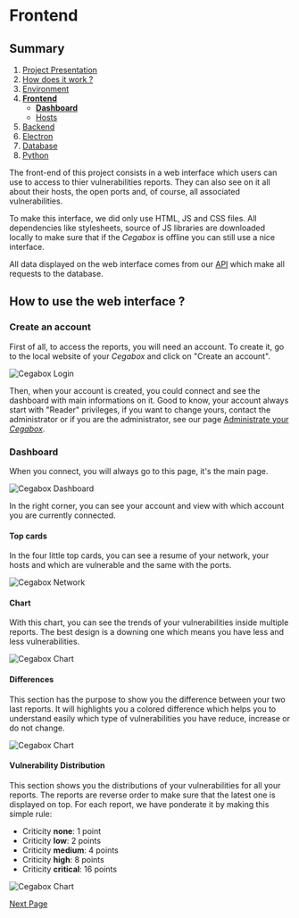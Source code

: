 # Frontend

## Summary

1. [Project Presentation](project.html)
2. [How does it work ?](working.html)
3. [Environment](env.html)
4. [**Frontend**](front.html)
   * [**Dashboard**](front.html)
   * [Hosts](hosts.html)
5. [Backend](back.html)
6. [Electron](electron.html)
7. [Database](database.html)
8. [Python](python.html)

The front-end of this project consists in a web interface which users can use to access to thier vulnerabilities reports. They can also see on it all about their hosts, the open ports and, of course, all associated vulnerabilities.

To make this interface, we did only use HTML, JS and CSS files. All dependencies like stylesheets, source of JS libraries are downloaded locally to make sure that if the *Cegabox* is offline you can still use a nice interface.

All data displayed on the web interface comes from our [API](back.html) which make all requests to the database.

## How to use the web interface ?

### Create an account

First of all, to access the reports, you will need an account. To create it, go to the local website of your *Cegabox* and click on "Create an account".

![Cegabox Login](https://cebago.github.io/Cegabox/img/cegabox-login.png)

Then, when your account is created, you could connect and see the dashboard with main informations on it. Good to know, your account always start with "Reader" privileges, if you want to change yours, contact the administrator or if you are the administrator, see our page [Administrate your *Cegabox*](admin.html).

### Dashboard

When you connect, you will always go to this page, it's the main page.

![Cegabox Dashboard](https://cebago.github.io/Cegabox/img/cegabox-dashboard.png)

In the right corner, you can see your account and view with which account you are currently connected.

#### Top cards

In the four little top cards, you can see a resume of your network, your hosts and which are vulnerable and the same with the ports.

![Cegabox Network](https://cebago.github.io/Cegabox/img/cegabox-network.png)

#### Chart

With this chart, you can see the trends of your vulnerabilities inside multiple reports. The best design is a downing one which means you have less and less vulnerabilities.

![Cegabox Chart](https://cebago.github.io/Cegabox/img/cegabox-chart.png)

#### Differences

This section has the purpose to show you the difference between your two last reports. It will highlights you a colored difference which helps you to understand easily which type of vulnerabilities you have reduce, increase or do not change.

![Cegabox Chart](https://cebago.github.io/Cegabox/img/cegabox-differences.png)

#### Vulnerability Distribution

This section shows you the distributions of your vulnerabilities for all your reports. The reports are reverse order to make sure that the latest one is displayed on top. For each report, we have ponderate it by making this simple rule:

* Criticity **none**: 1 point
* Criticity **low**: 2 points
* Criticity **medium**: 4 points
* Criticity **high**: 8 points
* Criticity **critical**: 16 points

![Cegabox Chart](https://cebago.github.io/Cegabox/img/cegabox-distribution.png)

[Next Page](hosts.html)

